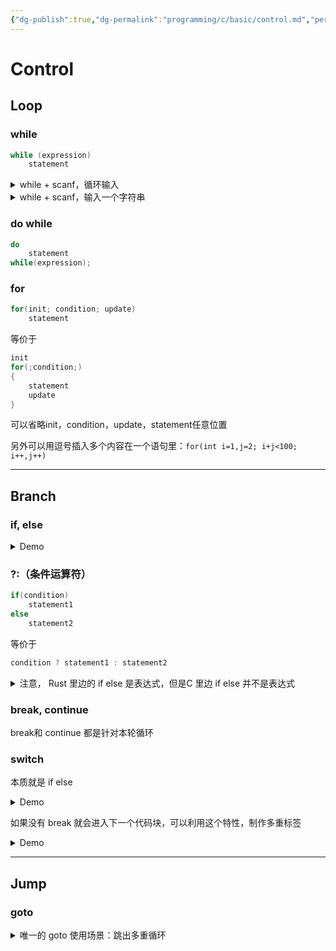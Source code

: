```yaml
---
{"dg-publish":true,"dg-permalink":"programming/c/basic/control.md","permalink":"/programming/c/basic/control.md/"}
---
```



# Control

## Loop

### while

```c
while (expression)
    statement
```

<details>

<summary>while + scanf，循环输入</summary>

<pre class="language-c"><code class="lang-c">// power.c -- raises numbers to integer powers
#include &#x3C;stdio.h>
double power(double n, int p); // ANSI prototype
int main(void)
{
    double x, xpow;
    int exp;
    
    printf("Enter a number and the positive integer power");
    printf(" to which\nthe number will be raised. Enter q");
    printf(" to quit.\n");
<strong>    while (scanf("%lf%d", &#x26;x, &#x26;exp) == 2)
</strong>    {
        xpow = power(x,exp);   // function call
        printf("%.3g to the power %d is %.5g\n", x, exp, xpow);
        printf("Enter next pair of numbers or q to quit.\n");
    }
    printf("Hope you enjoyed this power trip -- bye!\n");
    
    return 0;
}

double power(double n, int p)  // function definition
{
    double pow = 1;
    int i;
    
    for (i = 1; i &#x3C;= p; i++)
        pow *= n;
    
    return pow;                // return the value of pow
}

</code></pre>

```
(base) kimshan@MacBook-Pro output % ./"power"
Enter a number and the positive integer power to which
the number will be raised. Enter q to quit.
1 2
1 to the power 2 is 1
Enter next pair of numbers or q to quit.
1.1 2
1.1 to the power 2 is 1.21
Enter next pair of numbers or q to quit.
100 2    
100 to the power 2 is 10000
Enter next pair of numbers or q to quit.
100.1 2
100 to the power 2 is 10020
Enter next pair of numbers or q to quit.
100 11.1
100 to the power 11 is 1e+22
Enter next pair of numbers or q to quit.
q
Hope you enjoyed this power trip -- bye!
```

</details>

<details>

<summary>while + scanf，输入一个字符串</summary>

<pre class="language-c"><code class="lang-c">// cypher2.c -- alters input, preserving non-letters
#include &#x3C;stdio.h>
#include &#x3C;ctype.h>            // for isalpha()
int main(void)
{
    char ch;
    
<strong>    //while ((ch = getchar()) != '\n')
</strong><strong>    while ((ch = getchar()) != EOF)
</strong>    {
        if (isalpha(ch))      // if a letter,
            putchar(ch + 1);  // display next letter
        else                  // otherwise,
            putchar(ch);      // display as is
    }
    putchar(ch);              // display the newline
    
    return 0;
}

</code></pre>

```
(base) kimshan@MacBook-Pro output % ./"cypher2"
ABCDabcd
BCDEbcde
```

</details>

### do while

```c
do
    statement
while(expression);
```

### for

```c
for(init; condition; update)
    statement
```

等价于

```c
init
for(;condition;)
{
    statement
    update
}
```

可以省略init，condition，update，statement任意位置

另外可以用逗号插入多个内容在一个语句里：`for(int i=1,j=2; i+j<100; i++,j++)`

***

## Branch

### if, else

<details>

<summary>Demo</summary>

```c
// electric.c -- calculates electric bill 
#include <stdio.h>
#define RATE1   0.13230       // rate for first 360 kwh      
#define RATE2   0.15040       // rate for next 108 kwh  
#define RATE3   0.30025       // rate for next 252 kwh
#define RATE4   0.34025       // rate for over 720 kwh       
#define BREAK1  360.0         // first breakpoint for rates  
#define BREAK2  468.0         // second breakpoint for rates 
#define BREAK3  720.0         // third breakpoint for rates
#define BASE1   (RATE1 * BREAK1)
// cost for 360 kwh            
#define BASE2  (BASE1 + (RATE2 * (BREAK2 - BREAK1)))
// cost for 468 kwh
#define BASE3   (BASE1 + BASE2 + (RATE3 *(BREAK3 - BREAK2)))
//cost for 720 kwh
int main(void)
{
    double kwh;               // kilowatt-hours used         
    double bill;              // charges                     
    
    printf("Please enter the kwh used.\n");
    scanf("%lf", &kwh);       // %lf for type double         
    if (kwh <= BREAK1)
        bill = RATE1 * kwh;
    else if (kwh <= BREAK2)   // kwh between 360 and 468     
        bill = BASE1 + (RATE2 * (kwh - BREAK1));
    else if (kwh <= BREAK3)   // kwh betweent 468 and 720
        bill = BASE2 + (RATE3 * (kwh - BREAK2));
    else                      // kwh above 680               
        bill = BASE3 + (RATE4 * (kwh - BREAK3));
    printf("The charge for %.1f kwh is $%1.2f.\n", kwh, bill);
    
    return 0;
}

```

</details>

### ?:（条件运算符）

```c
if(condition)
    statement1
else
    statement2
```

等价于

```c
condition ? statement1 : statement2
```

<details>

<summary>注意， Rust 里边的 if else 是表达式，但是C 里边 if else 并不是表达式</summary>

```c
#include <stdio.h>

int main()
{
    int a = 100;
    int b = a == 100 ? a + 1 : a + 2;
    int c = (if (a == 100) a + 1 else a + 2); // wrong!
    return 0;
}
```

</details>

### break, continue

break和 continue 都是针对本轮循环

### switch

本质就是 if else

<details>

<summary>Demo</summary>

```c
/* animals.c -- uses a switch statement */
#include <stdio.h>
#include <ctype.h>
int main(void)
{
    char ch;
    
    printf("Give me a letter of the alphabet, and I will give ");
    printf("an animal name\nbeginning with that letter.\n");
    printf("Please type in a letter; type # to end my act.\n");
    while ((ch = getchar()) != '#')
    {
        if('\n' == ch)
            continue;
        if (islower(ch))     /* lowercase only          */
            switch (ch)
        {
            case 'a' :
                printf("argali, a wild sheep of Asia\n");
                break;
            case 'b' :
                printf("babirusa, a wild pig of Malay\n");
                break;
            case 'c' :
                printf("coati, racoonlike mammal\n");
                break;
            case 'd' :
                printf("desman, aquatic, molelike critter\n");
                break;
            case 'e' :
                printf("echidna, the spiny anteater\n");
                break;
            case 'f' :
                printf("fisher, brownish marten\n");
                break;
            default :
                printf("That's a stumper!\n");
        }                /* end of switch           */
        else
            printf("I recognize only lowercase letters.\n");
        while (getchar() != '\n')
            continue;      /* skip rest of input line */
        printf("Please type another letter or a #.\n");
    }                        /* while loop end          */
    printf("Bye!\n");
    
    return 0;
}

```

</details>

如果没有 break 就会进入下一个代码块，可以利用这个特性，制作多重标签

<details>

<summary>Demo</summary>

```c
// vowels.c -- uses multiple labels
#include <stdio.h>
int main(void)
{
    char ch;
    int a_ct, e_ct, i_ct, o_ct, u_ct;

    a_ct = e_ct = i_ct = o_ct = u_ct = 0;

    printf("Enter some text; enter # to quit.\n");
    while ((ch = getchar()) != '#')
    {
        switch (ch)
        {
        case 'a':
        case 'A':
            a_ct++;
            break;
        case 'e':
        case 'E':
            e_ct++;
            break;
        case 'i':
        case 'I':
            i_ct++;
            break;
        case 'o':
        case 'O':
            o_ct++;
            break;
        case 'u':
        case 'U':
            u_ct++;
            break;
        default:
            break;
        } // end of switch
    } // while loop end
    printf("number of vowels:   A    E    I    O    U\n");
    printf("                 %4d %4d %4d %4d %4d\n",
           a_ct, e_ct, i_ct, o_ct, u_ct);

    return 0;
}

// (base) kimshan@MacBook-Pro output % ./"vowels"
// Enter some text; enter # to quit.
// A
// a
// #
// number of vowels:   A    E    I    O    U
//                     2    0    0
```

</details>

***

## Jump

### goto

<details>

<summary>唯一的 goto 使用场景：跳出多重循环</summary>

<pre class="language-c"><code class="lang-c">#include &#x3C;stdio.h>

int main()
{

    for (int i = 0; i &#x3C; 3; ++i)
    {
        for (int j = 0; j &#x3C; 3; ++j)
        {
            for (int k = 0; k &#x3C; 3; ++k)
            {
                printf("i: %d, j: %d, k: %d\n", i, j, k);
                // 假设当 i == 1, j == 2, k == 2 时，我们需要跳出所有循环
                if (i == 1 &#x26;&#x26; j == 2 &#x26;&#x26; k == 2)
                {
<strong>                    goto end_of_loops;
</strong>                }
            }
        }
    }

<strong>end_of_loops:
</strong>    printf("跳出所有循环。\n");
<strong>test:
</strong>    printf("不调用也会 print\n");

    return 0;
}
// (base) kimshan@MacBook-Pro output % ./"a"
// i: 0, j: 0, k: 0
// i: 0, j: 0, k: 1
// i: 0, j: 0, k: 2
// i: 0, j: 1, k: 0
// i: 0, j: 1, k: 1
// i: 0, j: 1, k: 2
// i: 0, j: 2, k: 0
// i: 0, j: 2, k: 1
// i: 0, j: 2, k: 2
// i: 1, j: 0, k: 0
// i: 1, j: 0, k: 1
// i: 1, j: 0, k: 2
// i: 1, j: 1, k: 0
// i: 1, j: 1, k: 1
// i: 1, j: 1, k: 2
// i: 1, j: 2, k: 0
// i: 1, j: 2, k: 1
// i: 1, j: 2, k: 2
// 跳出所有循环。
// 不调用也会 print
</code></pre>

</details>